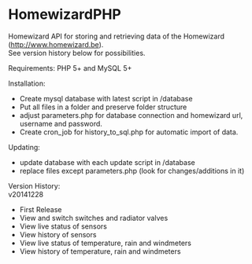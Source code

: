 HomewizardPHP
=============
Homewizard API for storing and retrieving data of the Homewizard (http://www.homewizard.be).<br/>
See version history below for possibilities. 

Requirements:
PHP 5+ and MySQL 5+

Installation:
- Create mysql database with latest script in /database
- Put all files in a folder and preserve folder structure
- adjust parameters.php for database connection and homewizard url, username and password. 
- Create cron_job for history_to_sql.php for automatic import of data.

Updating:
- update database with each update script in /database
- replace files except parameters.php (look for changes/additions in it)

Version History:<br/>
v20141228
- First Release
- View and switch switches and radiator valves
- View live status of sensors
- View history of sensors
- View live status of temperature, rain and windmeters
- View history of temperature, rain and windmeters
